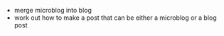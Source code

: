 - merge microblog into blog
- work out how to make a post that can be either a microblog or a blog post
